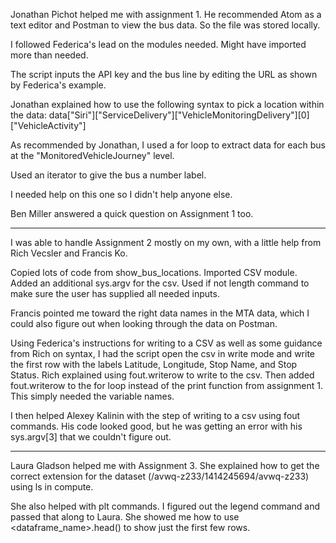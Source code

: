 Jonathan Pichot helped me with assignment 1. He recommended Atom as a text editor and Postman to view the bus data.
So the file was stored locally.

I followed Federica's lead on the modules needed. Might have imported more than needed.

The script inputs the API key and the bus line by editing the URL as shown by Federica's example.

Jonathan explained how to use the following syntax to pick a location within the data:
data["Siri"]["ServiceDelivery"]["VehicleMonitoringDelivery"][0]["VehicleActivity"]

As recommended by Jonathan, I used a for loop to extract data for each bus at the "MonitoredVehicleJourney" level.

Used an iterator to give the bus a number label.

I needed help on this one so I didn't help anyone else.

Ben Miller answered a quick question on Assignment 1 too.

------------------------------------------------------------------------------------------------------------------

I was able to handle Assignment 2 mostly on my own, with a little help from Rich Vecsler and Francis Ko.

Copied lots of code from show_bus_locations. Imported CSV module. Added an additional sys.argv for the csv. Used if not length command to make sure the user has supplied all needed inputs.

Francis pointed me toward the right data names in the MTA data, which I could also figure out when looking through the data on Postman.

Using Federica's instructions for writing to a CSV as well as some guidance from Rich on syntax, I had the script open the csv in write mode and write the first row with the labels Latitude, Longitude, Stop Name, and Stop Status. Rich explained using fout.writerow to write to the csv. Then added fout.writerow to the for loop instead of the print function from assignment 1. This simply needed the variable names.

I then helped Alexey Kalinin with the step of writing to a csv using fout commands. His code looked good, but he was getting an error with his sys.argv[3] that we couldn't figure out.

-----------------------------------------------------------------------------------------------------------------------------

Laura Gladson helped me with Assignment 3. She explained how to get the correct extension for the dataset (/avwq-z233/1414245694/avwq-z233) using ls in compute.

She also helped with plt commands. I figured out the legend command and passed that along to Laura. She showed me how to use <dataframe_name>.head() to show just the first few rows.
